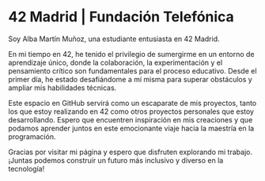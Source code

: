 # 42 Madrid | Fundación Telefónica

Soy Alba Martín Muñoz, una estudiante entusiasta en 42 Madrid.

En mi tiempo en 42, he tenido el privilegio de sumergirme en un entorno de aprendizaje único, donde la colaboración, la experimentación y el pensamiento crítico son fundamentales para el proceso educativo. Desde el primer día, he estado desafiándome a mí misma para superar obstáculos y ampliar mis habilidades técnicas.

Este espacio en GitHub servirá como un escaparate de mis proyectos, tanto los que estoy realizando en 42 como otros proyectos personales que estoy desarrollando. Espero que encuentren inspiración en mis creaciones y que podamos aprender juntos en este emocionante viaje hacia la maestría en la programación.

Gracias por visitar mi página y espero que disfruten explorando mi trabajo. ¡Juntas podemos construir un futuro más inclusivo y diverso en la tecnología!
